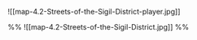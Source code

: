 ![[map-4.2-Streets-of-the-Sigil-District-player.jpg]] 

%%
![[map-4.2-Streets-of-the-Sigil-District.jpg]] 
%%